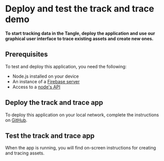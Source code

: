 # Deploy and test the track and trace demo

**To start tracking data in the Tangle, deploy the application and use our graphical user interface to trace existing assets and create new ones.**

## Prerequisites

To test and deploy this application, you need the following:

- Node.js installed on your device
- An instance of a [Firebase server](https://firebase.google.com/)
- Access to a [node's API](root://api-reference/1.0/overview.md)

## Deploy the track and trace app

To deploy this application on your local network, complete the instructions on [GitHub](https://github.com/iotaledger/trade-poc/blob/master/firebase_functions/README.md).

## Test the track and trace app

When the app is running, you will find on-screen instructions for creating and tracing assets.